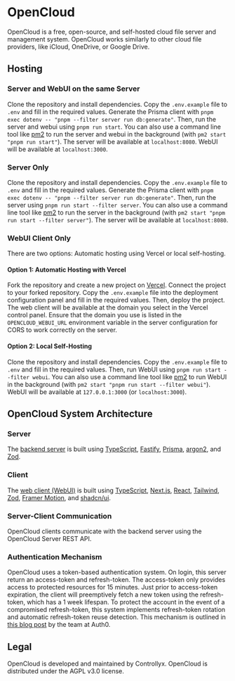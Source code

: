 # OpenCloud

OpenCloud is a free, open-source, and self-hosted cloud file server and management system. OpenCloud works similarly to other cloud file providers, like iCloud, OneDrive, or Google Drive.

## Hosting

### Server and WebUI on the same Server

Clone the repository and install dependencies. Copy the `.env.example` file to `.env` and fill in the required values. Generate the Prisma client with `pnpm exec dotenv -- "pnpm --filter server run db:generate"`. Then, run the server and webui using `pnpm run start`. You can also use a command line tool like [pm2](https://pm2.keymetrics.io/docs/usage/quick-start/) to run the server and webui in the background (with `pm2 start "pnpm run start"`). The server will be available at `localhost:8080`. WebUI will be available at `localhost:3000`.

### Server Only

Clone the repository and install dependencies. Copy the `.env.example` file to `.env` and fill in the required values. Generate the Prisma client with `pnpm exec dotenv -- "pnpm --filter server run db:generate"`. Then, run the server using `pnpm run start --filter server`. You can also use a command line tool like [pm2](https://pm2.keymetrics.io/docs/usage/quick-start/) to run the server in the background (with `pm2 start "pnpm run start --filter server"`). The server will be available at `localhost:8080`.

### WebUI Client Only

There are two options: Automatic hosting using Vercel or local self-hosting.

#### Option 1: Automatic Hosting with Vercel

Fork the repository and create a new project on [Vercel](https://vercel.com). Connect the project to your forked repository. Copy the `.env.example` file into the deployment configuration panel and fill in the required values. Then, deploy the project. The web client will be available at the domain you select in the Vercel control panel. Ensure that the domain you use is listed in the `OPENCLOUD_WEBUI_URL` environment variable in the server configuration for CORS to work correctly on the server.

#### Option 2: Local Self-Hosting

Clone the repository and install dependencies. Copy the `.env.example` file to `.env` and fill in the required values. Then, run WebUI using `pnpm run start --filter webui`. You can also use a command line tool like [pm2](https://pm2.keymetrics.io/docs/usage/quick-start/) to run WebUI in the background (with `pm2 start "pnpm run start --filter webui"`). WebUI will be available at `127.0.0.1:3000` (or `localhost:3000`).

## OpenCloud System Architecture

### Server

The [backend server](https://github.com/Controllyx/OpenCloud/tree/main/apps/server) is built using [TypeScript](https://www.typescriptlang.org/docs/), [Fastify](https://www.fastify.io/docs/latest/), [Prisma](https://www.prisma.io/docs), [argon2](https://www.npmjs.com/package/argon2), and [Zod](https://zod.dev/).

### Client

The [web client (WebUI)](https://github.com/Controllyx/OpenCloud/tree/main/apps/webui) is built using [TypeScript](https://www.typescriptlang.org/docs/), [Next.js](https://nextjs.org), [React](https://reactjs.org/), [Tailwind](https://tailwindcss.com/), [Zod](https://zod.dev/), [Framer Motion](https://www.framer.com/motion/), and [shadcn/ui](https://ui.shadcn.com/docs).

### Server-Client Communication

OpenCloud clients communicate with the backend server using the OpenCloud Server REST API.

### Authentication Mechanism

OpenCloud uses a token-based authentication system. On login, this server return an access-token and refresh-token. The access-token only provides access to protected resources for 15 minutes. Just prior to access-token expiration, the client will preemptively fetch a new token using the refresh-token, which has a 1 week lifespan. To protect the account in the event of a compromised refresh-token, this system implements refresh-token rotation and automatic refresh-token reuse detection. This mechanism is outlined in [this blog post](https://auth0.com/blog/refresh-tokens-what-are-they-and-when-to-use-them/) by the team at Auth0.

## Legal

OpenCloud is developed and maintained by Controllyx. OpenCloud is distributed under the AGPL v3.0 license.
